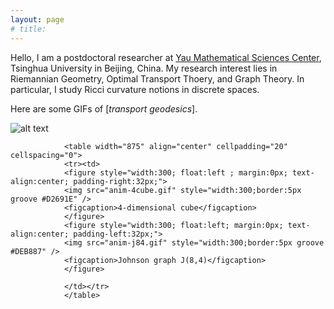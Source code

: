 ```yaml
---
layout: page
# title: 
---
```

Hello, I am a postdoctoral researcher at [Yau Mathematical Sciences Center](http://ymsc.tsinghua.ofapp.net/en), Tsinghua University in Beijing, China.
My research interest lies in Riemannian Geometry, Optimal Transport Thoery, and Graph Theory. In particular, I study Ricci curvature notions in discrete spaces.

Here are some GIFs of [_transport geodesics_].

![alt text](/images/anim-4cube.gif "4D cube")

</td></tr>
				</table>
				
				<table width="875" align="center" cellpadding="20" cellspacing="0">
				<tr><td> 
				<figure style="width:300; float:left ; margin:0px; text-align:center; padding-right:32px;">	
				<img src="anim-4cube.gif" style="width:300;border:5px groove #D2691E" /> 
				<figcaption>4-dimensional cube</figcaption>
				</figure>
				<figure style="width:300; float:left; margin:0px; text-align:center; padding-left:32px;">
				<img src="anim-j84.gif" style="width:300;border:5px groove #DEB887" />
				<figcaption>Johnson graph J(8,4)</figcaption>
				</figure>
								
				</td></tr>				
				</table>


